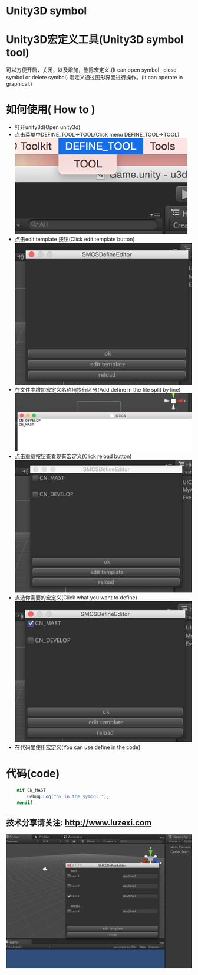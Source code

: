 Unity3D symbol
=================

# Unity3D宏定义工具(Unity3D symbol tool)
  可以方便开启，关闭，以及增加，删除宏定义.(It can open symbol , close symbol or delete symbol)
  宏定义通过图形界面进行操作。(It can operate in graphical.)

# 如何使用( How to )
* 打开unity3d(Open unity3d)
* 点击菜单中DEFINE_TOOL->TOOL(Click menu DEFINE_TOOL->TOOL)
![github](https://github.com/luzexi/Unity3D-symbol/blob/master/img1.png "示意图1")
* 点击edit template 按钮(Click edit template button)
![github](https://github.com/luzexi/Unity3D-symbol/blob/master/img2.png "示意图2")
* 在文件中增加宏定义名称用换行区分(Add define in the file split by line)
![github](https://github.com/luzexi/Unity3D-symbol/blob/master/img3.png "示意图3")
* 点击重载按钮查看现有宏定义(Click reload button)
![github](https://github.com/luzexi/Unity3D-symbol/blob/master/img4.png "示意图4")
* 点选你需要的宏定义(Click what you want to define)
![github](https://github.com/luzexi/Unity3D-symbol/blob/master/img5.png "示意图5")
* 在代码里使用宏定义(You can use define in the code)

# 代码(code)
```c#
    #if CN_MAST
        Debug.Log("ok in the symbol.");
    #endif
```

技术分享请关注: http://www.luzexi.com
--------------------------------
![github](https://github.com/luzexi/Unity3D-symbol/blob/master/img.png "示意图")

